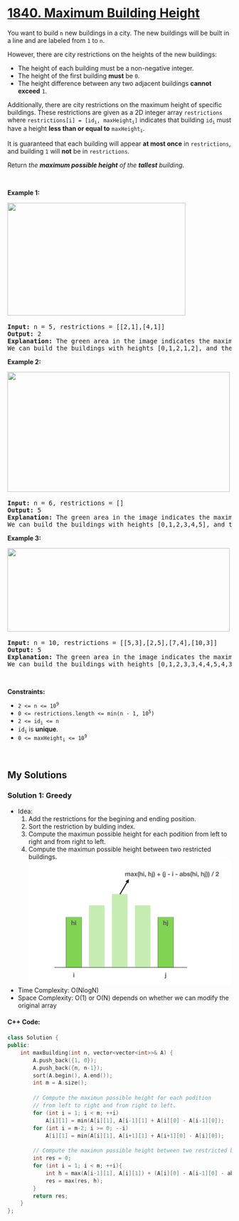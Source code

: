 # [1840. Maximum Building Height](https://leetcode.com/problems/maximum-building-height/)

<div><p>You want to build <code>n</code> new buildings in a city. The new buildings will be built in a line and are labeled from <code>1</code> to <code>n</code>.</p>

<p>However, there are city restrictions on the heights of the new buildings:</p>

<ul>
	<li>The height of each building must be a non-negative integer.</li>
	<li>The height of the first building <strong>must</strong> be <code>0</code>.</li>
	<li>The height difference between any two adjacent buildings <strong>cannot exceed</strong> <code>1</code>.</li>
</ul>

<p>Additionally, there are city restrictions on the maximum height of specific buildings. These restrictions are given as a 2D integer array <code>restrictions</code> where <code>restrictions[i] = [id<sub>i</sub>, maxHeight<sub>i</sub>]</code> indicates that building <code>id<sub>i</sub></code> must have a height <strong>less than or equal to</strong> <code>maxHeight<sub>i</sub></code>.</p>

<p>It is guaranteed that each building will appear <strong>at most once</strong> in <code>restrictions</code>, and building <code>1</code> will <strong>not</strong> be in <code>restrictions</code>.</p>

<p>Return <em>the <strong>maximum possible height</strong> of the <strong>tallest</strong> building</em>.</p>

<p>&nbsp;</p>
<p><strong>Example 1:</strong></p>
<img alt="" src="https://assets.leetcode.com/uploads/2021/04/08/ic236-q4-ex1-1.png" style="width: 400px; height: 253px;">
<pre><strong>Input:</strong> n = 5, restrictions = [[2,1],[4,1]]
<strong>Output:</strong> 2
<strong>Explanation:</strong> The green area in the image indicates the maximum allowed height for each building.
We can build the buildings with heights [0,1,2,1,2], and the tallest building has a height of 2.</pre>

<p><strong>Example 2:</strong></p>
<img alt="" src="https://assets.leetcode.com/uploads/2021/04/08/ic236-q4-ex2.png" style="width: 500px; height: 269px;">
<pre><strong>Input:</strong> n = 6, restrictions = []
<strong>Output:</strong> 5
<strong>Explanation:</strong> The green area in the image indicates the maximum allowed height for each building.
We can build the buildings with heights [0,1,2,3,4,5], and the tallest building has a height of 5.
</pre>

<p><strong>Example 3:</strong></p>
<img alt="" src="https://assets.leetcode.com/uploads/2021/04/08/ic236-q4-ex3.png" style="width: 500px; height: 187px;">
<pre><strong>Input:</strong> n = 10, restrictions = [[5,3],[2,5],[7,4],[10,3]]
<strong>Output:</strong> 5
<strong>Explanation:</strong> The green area in the image indicates the maximum allowed height for each building.
We can build the buildings with heights [0,1,2,3,3,4,4,5,4,3], and the tallest building has a height of 5.
</pre>

<p>&nbsp;</p>
<p><strong>Constraints:</strong></p>

<ul>
	<li><code>2 &lt;= n &lt;= 10<sup>9</sup></code></li>
	<li><code>0 &lt;= restrictions.length &lt;= min(n - 1, 10<sup>5</sup>)</code></li>
	<li><code>2 &lt;= id<sub>i</sub> &lt;= n</code></li>
	<li><code>id<sub>i</sub></code>&nbsp;is <strong>unique</strong>.</li>
	<li><code>0 &lt;= maxHeight<sub>i</sub> &lt;= 10<sup>9</sup></code></li>
</ul>
</div>

<p>&nbsp;</p>

## My Solutions
### Solution 1: Greedy
- Idea: 
    1. Add the restrictions for the begining and ending position.
    1. Sort the restriction by bulding index.
    1. Compute the maximun possible height for each podition from left to right and from right to left.
    1. Compute the maximun possible height between two restricted buildings.
![Algo_compute_height_between_two_building](./1840-Maximum-Building-Height-Idea.png)
- Time Complexity: O(NlogN)
- Space Complexity: O(1) or O(N) depends on whether we can modify the original array
#### C++ Code:
```cpp
class Solution {
public:
    int maxBuilding(int n, vector<vector<int>>& A) {
        A.push_back({1, 0});
        A.push_back({n, n-1});
        sort(A.begin(), A.end());
        int m = A.size();
        
        // Compute the maximun possible height for each podition 
        // from left to right and from right to left.
        for (int i = 1; i < m; ++i)
            A[i][1] = min(A[i][1], A[i-1][1] + A[i][0] - A[i-1][0]);
        for (int i = m-2; i >= 0; --i)
            A[i][1] = min(A[i][1], A[i+1][1] + A[i+1][0] - A[i][0]);
        
        // Compute the maximun possible height between two restricted buildings.
        int res = 0;
        for (int i = 1; i < m; ++i){
            int h = max(A[i-1][1], A[i][1]) + (A[i][0] - A[i-1][0] - abs(A[i-1][1] - A[i][1])) / 2;
            res = max(res, h);
        }
        return res;
    }
};
```